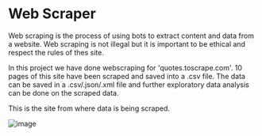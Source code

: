 # Web Scraper
<p> Web scraping is the process of using bots to extract content and data from a website.
Web scraping is not illegal but it is important to be ethical and respect the rules of thes site.
</p>
<p> In this project we have done webscraping for 'quotes.toscrape.com'.
10 pages of this site have been scraped and saved into a .csv file.
The data can be saved in a .csv/.json/.xml file and further exploratory data analysis can be done on the scraped data.
</p>
<p> This is the site from where data is being scraped.</p>


![image](https://user-images.githubusercontent.com/62648110/94331473-4ac3d680-ffea-11ea-8dfb-fff3ac433b2c.png)
